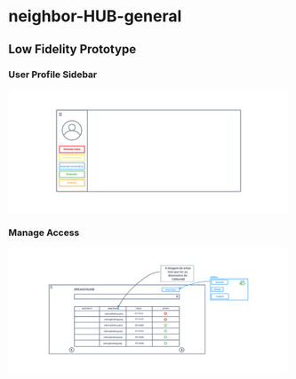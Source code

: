 # neighbor-HUB-general

## Low Fidelity Prototype

### User Profile Sidebar

![user profile sidebar](https://github.com/NEIGHBOR-HUB/neighbor-HUB-general/blob/nhg-001-design-low-fidelity-prototype-user-profile-sidebar/low-fidelity-prototype/user-profile-sidebar.png?raw=true)

### Manage Access

![manage access](https://github.com/NEIGHBOR-HUB/neighbor-HUB-general/blob/nhg-007-design-low-fidelity-prototype-manage-access/low-fidelity-prototype/Gerenciar%20Avisos.png?raw=true)

